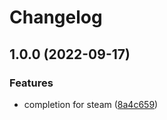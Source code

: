 # Changelog

## 1.0.0 (2022-09-17)


### Features

* completion for steam ([8a4c659](https://github.com/joke/zim-steampipe/commit/8a4c65957e8e249d06b4c6b4983f613e15fcd768))
